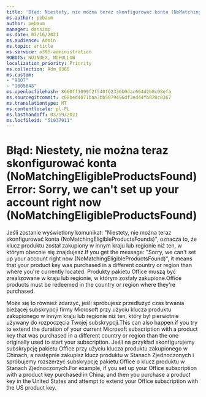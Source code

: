 ```yaml
---
title: 'Błąd: Niestety, nie można teraz skonfigurować konta (NoMatchingEligibleProductsFound)'
ms.author: pebaum
author: pebaum
manager: dansimp
ms.date: 03/16/2021
ms.audience: Admin
ms.topic: article
ms.service: o365-administration
ROBOTS: NOINDEX, NOFOLLOW
localization_priority: Priority
ms.collection: Adm_O365
ms.custom:
- "9807"
- "9005648"
ms.openlocfilehash: 8660ff1099f2f540f62336b0dac664d2b0c08efa
ms.sourcegitcommit: c08bed4071baa3bb5879496df3ed44fb828c8367
ms.translationtype: MT
ms.contentlocale: pl-PL
ms.lasthandoff: 03/19/2021
ms.locfileid: "51037911"
---
```

# <a name="error-sorry-we-cant-set-up-your-account-right-now-nomatchingeligibleproductsfound"></a><span data-ttu-id="822d6-102">Błąd: Niestety, nie można teraz skonfigurować konta (NoMatchingEligibleProductsFound)</span><span class="sxs-lookup"><span data-stu-id="822d6-102">Error: Sorry, we can't set up your account right now (NoMatchingEligibleProductsFound)</span></span>

<span data-ttu-id="822d6-103">Jeśli zostanie wyświetlony komunikat: "Niestety, nie można teraz skonfigurować konta (NoMatchingEligibleProductsFounds)", oznacza to, że klucz produktu został zakupiony w innym kraju lub regionie niż ten, w którym obecnie się znajdujesz.</span><span class="sxs-lookup"><span data-stu-id="822d6-103">If you get the message: "Sorry, we can't set up your account right now (NoMatchingEligibleProductsFound)", it means that your product key was purchased in a different country or region than where you're currently located.</span></span> <span data-ttu-id="822d6-104">Produkty pakietu Office muszą być zrealizowane w kraju lub regionie, w którym zostały zakupione.</span><span class="sxs-lookup"><span data-stu-id="822d6-104">Office products must be redeemed in the country or region where they're purchased.</span></span>

<span data-ttu-id="822d6-105">Może się to również zdarzyć, jeśli spróbujesz przedłużyć czas trwania bieżącej subskrypcji firmy Microsoft przy użyciu klucza produktu zakupionego w innym kraju lub regionie niż ten, który był pierwotnie używany do rozpoczęcia Twojej subskrypcji.</span><span class="sxs-lookup"><span data-stu-id="822d6-105">This can also happen if you try to extend the duration of your current Microsoft subscription with a product key that was purchased in a different country or region than the one originally used to start your subscription.</span></span> <span data-ttu-id="822d6-106">Jeśli na przykład skonfigurujemy subskrypcję pakietu Office przy użyciu klucza produktu zakupionego w Chinach, a następnie zakupisz klucz produktu w Stanach Zjednoczonych i spróbujemy rozszerzyć subskrypcję pakietu Office o klucz produktu w Stanach Zjednoczonych.</span><span class="sxs-lookup"><span data-stu-id="822d6-106">For example, if you set up your Office subscription with a product key purchased in China, and then you purchase a product key in the United States and attempt to extend your Office subscription with the US product key.</span></span>